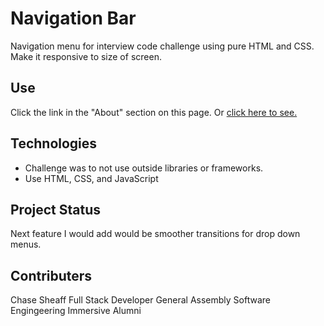 # Navigation Bar
Navigation menu for interview code challenge using pure HTML and CSS.  Make it responsive to size of screen.

## Use

Click the link in the "About" section on this page. Or [click here to see.](https://chasethecoder.github.io/learfieldIMG/)

## Technologies

* Challenge was to not use outside libraries or frameworks.
* Use HTML, CSS, and JavaScript

## Project Status

Next feature I would add would be smoother transitions for drop down menus.

## Contributers
Chase Sheaff
Full Stack Developer
General Assembly Software Engingeering Immersive Alumni
